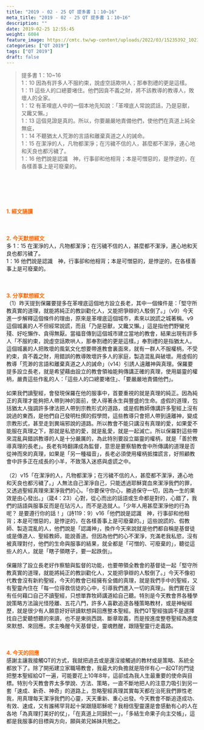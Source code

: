 ```yaml
---
title: "2019 - 02 - 25 QT 提多書 1：10~16"
meta_title: "2019 - 02 - 25 QT 提多書 1：10~16"
description: ""
date: 2019-02-25 12:55:45
weight: 6084
feature_image: https://cmtc.tw/wp-content/uploads/2022/03/15235392_10211799862337740_180693556567566654_o-1.webp
categories: ["QT 2019"]
tags: ["QT 2019"]
draft: false
---
```


<blockquote>提多書 1：10~16<br />
1：10 因為有許多人不服約束，說虛空話欺哄人；那奉割禮的更是這樣。<br />
1：11 這些人的口總要堵住。他們因貪不義之財，將不該教導的教導人，敗壞人的全家。<br />
1：12 有革哩底人中的一個本地先知說：「革哩底人常說謊話，乃是惡獸，又饞又懶。」<br />
1：13 這個見證是真的。所以，你要嚴嚴地責備他們，使他們在真道上純全無疵，<br />
1：14 不聽猶太人荒渺的言語和離棄真道之人的誡命。<br />
1：15 在潔淨的人，凡物都潔淨；在污穢不信的人，甚麼都不潔淨，連心地和天良也都污穢了。<br />
1：16 他們說是認識　神，行事卻和他相背；本是可憎惡的，是悖逆的，在各樣善事上是可廢棄的。</blockquote><br />
&nbsp;<br />
<br />
&nbsp;<br />
<br />
<span style="color: #ff6600;"><strong>1. </strong><strong>經文誦讀</strong></span><br />
<br />
<span style="color: #ff6600;"><strong> </strong></span><br />
<br />
<span style="color: #ff6600;"><strong>2. 今天默想</strong><strong>經文<br />
</strong></span>多 1：15 在潔淨的人，凡物都潔淨；在污穢不信的人，甚麼都不潔淨，連心地和天良也都污穢了。<br />
1：16 他們說是認識　神，行事卻和他相背；本是可憎惡的，是悖逆的，在各樣善事上是可廢棄的。<br />
<br />
&nbsp;<br />
<br />
<span style="color: #ff6600;"><strong>3. 分享默想經文<br />
</strong></span>（1）昨天提到保羅要提多在革哩底這個地方設立長老，其中一個條件是：「堅守所教真實的道理，就能將純正的教訓勸化人，又能把爭辯的人駁倒了。」（v9）今天進一步解釋這個條件的理由，原來是革哩底這個城市，素來以說謊之城著稱。v9這個城裏的人不但經常說謊，而且「乃是惡獸，又饞又懶。」這是指他們野蠻兇殘、好吃懶作、貪得無厭。當福音傳到這個城市建立當地的教會，結果出現有許多人「不服約束，說虛空話欺哄人，那奉割禮的更是這樣。」奉割禮的是指猶太人。這個城裏的人把敗壞的風氣文化想要帶進教會裏面來，就有一群人不服權柄，不受約束，貪不義之財，用錯誤的教導敗壞許多人的家庭，製造混亂與破壞。用虛假的教導「荒渺的言語和離棄真道之人的誡命」（v14）引誘人遠離神與真理。保羅要提多設立長老，就是希望藉由設立的教會領袖能夠傳講正確的真理，使用屬靈的權柄，嚴責這些作亂的人：「這些人的口總要堵住」、「要嚴嚴地責備他們」。<br />
<br />
如果我們讀聖經，會發現保羅在他的服事中，首要重視的就是真理的純正。因為純正的真理才能夠把人帶到神的面前，使人得著永生與豐盛的生命。虛假的道理，包括猶太人強調許多律法把人帶到宗教形式的道路，或是假教師傳講許多聖經上沒有說過的東西，是他們自己發明杜撰的假學問，這些教導只會把人帶到遠離神，變成宗教形式，甚至走到異端邪說的道路。所以教會不能只講沒有真理的愛，如果愛不能服在真理之下，那就是私慾的愛，就是亂愛，就是一起滅亡。所以保羅對這些帶來混亂與錯誤教導的人是十分嚴厲的，為此特別要設立屬靈的權柄，就是「善於教導真理的長老」。長老有時翻譯成為監督，意思是要察驗教會中所傳講的道理是否從神而來的真理，如果是「另一種福音」，長老必須使用權柄抵擋謊言，好照顧教會中許多正在成長的小羊，不致落入迷惑與虛謊之中。<br />
<br />
（2）v15「在潔淨的人，凡物都潔淨；在污穢不信的人，甚麼都不潔淨，連心地和天良也都污穢了。」人無法自己潔淨自己，只能透過耶穌寶血來潔淨我們的罪，又透過聖經真理來潔淨我們的心。「你要保守你心，勝過保守一切，因為一生的果效是由心發出。」（箴4：23）心對，從心而出的話語或生命都是對的，心錯了，我們的話語與服事反而是在玷污人，而不是造就人。「少年人用甚麼潔淨他的行為呢？ 是要遵行你的話！」（詩119：9）v16「他們說是認識　神，行事卻和他相背；本是可憎惡的，是悖逆的，在各樣善事上是可廢棄的。」這些說謊的、假教師、製造混亂的人，他們說是「認識神」，換作今天來說就是他們都自稱是基督徒或是傳道人、聖經教師，能說善道。但因為他們的心不潔淨，充滿老我私慾，沒有被真理對付，他們的生命與服事的結果，就全都是「可憎的、可廢棄的」，聽從這些人的人，就是「瞎子領瞎子，要一起跌倒」。<br />
<br />
保羅除了設立長老好作察驗與監督的功能，也要帶領全教會的基督徒一起「堅守所教真實的道理，就能將純正的教訓勸化人，又能把爭辯的人駁倒了。」今天不像初代教會沒有新約聖經，今天的教會已經擁有全備的真理，就是我們手中的聖經，又有聖靈內住在「每一位得救信徒的心中，引導我們進入一切的真理」。我們實在沒有任何藉口自己不讀聖經，只想單靠牧師講道給自己聽。特別是今天教會界各種學說策略方法論光怪陸離、五花八門，許多人喜歡追逐各種策略教材，或是神秘經歷，就是很少有人願意好好研讀默想與回應整本聖經。我們QT聖經強調不是選擇找自己愛聽想聽的來讀，也不是東挑西跳、斷章取義，而是按進度整卷聖經為進度來默想、來回應。求主喚醒今天基督徒，靈魂甦醒，跟隨聖靈行走義路。<br />
<br />
&nbsp;<br />
<br />
<span style="color: #ff6600;"><strong>4. 今天的回應<br />
</strong></span>感謝主讓我接觸QT的方式，我就把過去或是還沒接觸過的教材或是策略、系統全都放下了。除了開拓建立家職場教會，我最大的負擔就是陪伴有心一起QT的門徒把整本聖經給QT一遍，可能要花上10年8年，這卻成為我人生最重要的使命與目標。特別今天教會界太多學說、方法、策略，一直不斷地把人的注意力吸引到另一套「速成、新奇、神奇」的道路上，忽略聖經真理其實每天都在治死我們罪性老我，用真理每天潔淨我們的心靈，天天重新、重心出發。今天教會不斷追逐成功、有效、速成，又有誰稀罕背起十架跟隨耶穌呢？我相信聖靈還是會感動有心的人在各地「為真理打美好的仗」，「在真道上同歸於一」，「多結生命果子向主交帳」，這都是我服事的目標與方向，願與弟兄姊妹共勉之。<br />
<br />
&nbsp;
        